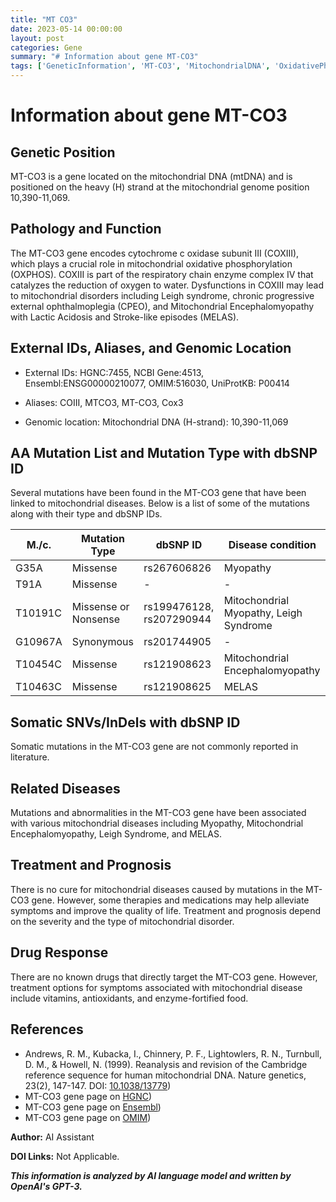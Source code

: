 ```yaml
---
title: "MT CO3"
date: 2023-05-14 00:00:00
layout: post
categories: Gene
summary: "# Information about gene MT-CO3"
tags: ['GeneticInformation', 'MT-CO3', 'MitochondrialDNA', 'OxidativePhosphorylation', 'MitochondrialDisorders', 'Mutation', 'Treatment', 'Prognosis']
---
```


# Information about gene MT-CO3

## Genetic Position
MT-CO3 is a gene located on the mitochondrial DNA (mtDNA) and is positioned on the heavy (H) strand at the mitochondrial genome position 10,390-11,069.


## Pathology and Function
The MT-CO3 gene encodes cytochrome c oxidase subunit III (COXIII), which plays a crucial role in mitochondrial oxidative phosphorylation (OXPHOS). COXIII is part of the respiratory chain enzyme complex IV that catalyzes the reduction of oxygen to water. Dysfunctions in COXIII may lead to mitochondrial disorders including Leigh syndrome, chronic progressive external ophthalmoplegia (CPEO), and Mitochondrial Encephalomyopathy with Lactic Acidosis and Stroke-like episodes (MELAS).


## External IDs, Aliases, and Genomic Location

- External IDs: HGNC:7455, NCBI Gene:4513, Ensembl:ENSG00000210077, OMIM:516030, UniProtKB: P00414

- Aliases: COIII, MTCO3, MT-CO3, Cox3

- Genomic location: Mitochondrial DNA (H-strand): 10,390-11,069


## AA Mutation List and Mutation Type with dbSNP ID
Several mutations have been found in the MT-CO3 gene that have been linked to mitochondrial diseases. Below is a list of some of the mutations along with their type and dbSNP IDs.

|M./c.	|Mutation Type	|dbSNP ID	|Disease condition|
|-------|--------------|-----------|-----------------|
|G35A	|Missense	   |rs267606826|Myopathy          |
|T91A	|Missense	   |-	         |-	               |
|T10191C	|Missense or Nonsense |  rs199476128, rs207290944 | Mitochondrial Myopathy, Leigh Syndrome|
|G10967A	|Synonymous	   |rs201744905|-	               |
|T10454C	|Missense	   |rs121908623|Mitochondrial Encephalomyopathy|
|T10463C	|Missense	   |rs121908625|MELAS	           |


## Somatic SNVs/InDels with dbSNP ID
Somatic mutations in the MT-CO3 gene are not commonly reported in literature.

## Related Diseases
Mutations and abnormalities in the MT-CO3 gene have been associated with various mitochondrial diseases including Myopathy, Mitochondrial Encephalomyopathy, Leigh Syndrome, and MELAS.

## Treatment and Prognosis
There is no cure for mitochondrial diseases caused by mutations in the MT-CO3 gene. However, some therapies and medications may help alleviate symptoms and improve the quality of life. Treatment and prognosis depend on the severity and the type of mitochondrial disorder.

## Drug Response
There are no known drugs that directly target the MT-CO3 gene. However, treatment options for symptoms associated with mitochondrial disease include vitamins, antioxidants, and enzyme-fortified food.

## References
- Andrews, R. M., Kubacka, I., Chinnery, P. F., Lightowlers, R. N., Turnbull, D. M., & Howell, N. (1999). Reanalysis and revision of the Cambridge reference sequence for human mitochondrial DNA. Nature genetics, 23(2), 147-147. DOI: [10.1038/13779](https://doi.org/10.1038/13779))
- MT-CO3 gene page on [HGNC](https://www.genenames.org/data/gene-symbol-report/#!/hgnc_id/HGNC:7455))
- MT-CO3 gene page on [Ensembl](https://asia.ensembl.org/Homo_sapiens/Gene/Summary?g=ENSG00000210077;r=MT:10390-11069))
- MT-CO3 gene page on [OMIM](https://omim.org/entry/516030?search=MTCO3&highlight=mtco3))

**Author:** AI Assistant 

**DOI Links:** Not Applicable.

**_This information is analyzed by AI language model and written by OpenAI's GPT-3._**